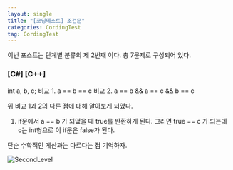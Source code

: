 ```yaml
---
layout: single
title: "[코딩테스트] 조건문"
categories: CordingTest
tag: CordingTest
---
```


이번 포스트는 단계별 분류의 제 2번째 이다.
총 7문제로 구성되어 있다.

### [C#] [C++]
int a, b, c;
비교 1. a == b == c
비교 2. a == b && a == c && b == c

위 비교 1과 2의 다른 점에 대해 알아보게 되었다.

1. if문에서 a == b 가 되었을 때 true를 반환하게 된다.
   그러면 true == c 가 되는데 c는 int형으로 이 if문은 false가 된다.

단순 수학적인 계산과는 다르다는 점 기억하자. 


![SecondLevel](../../images/2022-05-03-CordingTestLevel2/SecondLevel.PNG)